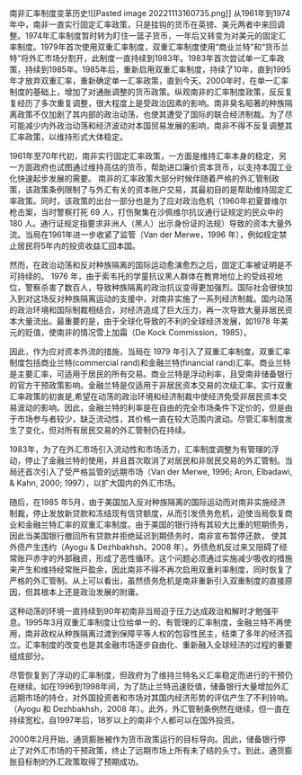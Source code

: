南非汇率制度变革历史![[Pasted image 20221113160735.png]]
从1961年到1974年中，南非一直实行固定汇率政策，只是挂钩的货币在英镑、美元两者中来回调整。1974年汇率制度暂时转为盯住一篮子货币，一年后又转变为对美元的固定汇率制度。1979年首次使用双重汇率制度，双重汇率制度使用“商业兰特”和“货币兰特”将外汇市场分割开，此制度一直持续到1983年。1983年首次尝试单一汇率政策，持续到1985年。1985年后，重新启用双重汇率制度，持续了10年，直到1995年才放弃双重汇率，重新确定单一汇率政策，直到今天。2000年时，在单一汇率制度的基础上，增加了对通胀调整的货币政策。纵观南非的汇率制度政策，反反复复经历了多次重复调整，很大程度上是受政治因素的影响。南非臭名昭著的种族隔离政策不仅加剧了其内部的政治动荡，也使其遭受了国际的联合经济制裁。为了尽可能减少内外政治动荡和经济波动对本国贸易发展的影响，南非不得不反复调整其汇率政策，以维持形式大体稳定。


1961年至70年代初，南非实行固定汇率政策，一方面是维持汇率本身的稳定，另一方面政府也试图通过维持高估的货币，帮助进口廉价资本货币，以支持本国工业化快速起步发展的需要。
南非的汇率政策大部分时候伴随着严格的外汇管制政策，该政策条例限制了与外汇有关的资本账户交易，其最初目的是帮助维持固定汇率政策。同时，该政策的出台一部分也是为了应对政治危机（1960年初夏普维尔枪击案，当时警察打死 69 ⼈，打伤聚集在沙佩维尔抗议通行证规定的⺠众中的 180 ⼈。通行证规定指要求⾮洲⼈（⿊⼈）出⽰⾝份证的法规）导致的资本大量外流。当局在1961年进一步收紧了监管（Van der Merwe，1996 年），例如规定禁止居民将5年内的投资收益汇回本国。

然⽽，在政治动荡和反对种族隔离的国际运动愈演愈烈之后，固定汇率被证明是不可持续的。
1976 年，由于索⻙托的学童抗议⿊⼈群体在教育地位上的受歧视地位，警察杀害了数百⼈，导致种族隔离的政治抗议变得更加强烈。国际社会很快加入到对这场反对种族隔离运动的支援中，对南⾮实施了⼀系列经济制裁。国内动荡的政治环境和国际制裁相结合，对经济造成了巨⼤压力，再一次导致⼤量⾮居⺠资本⼤量流出。最重要的是，由于全球化导致的不利的全球经济发展，如1978 年美元的贬值，使南非的情况雪上加霜（De Kock Commission，1985）。

因此，作为应对资本外流的措施，当局在 1979 年引⼊了双重汇率制度。双重汇率制度包括商业兰特(commercial rand)和⾦融兰特(financial rand)汇率。商业兰特是主要汇率，可适⽤于居⺠的所有交易。商业兰特是浮动利率，且受南⾮储备银行的官⽅⼲预政策影响。⾦融兰特是仅适⽤于⾮居⺠资本交易的次级汇率。实行双重汇率政策的初衷是,希望在动荡的政治环境和经济制裁中使经济免受⾮居⺠资本交易波动的影响。因此，金融兰特的利率是在自由的完全市场条件下定价的，但是由于市场参与者较少，缺乏流动性，其价格一直在较大范围内波动。尽管汇率制度发生了变化，但对所有居民交易的外汇管制仍在持续。

1983年，为了在外汇市场引入流动性和市场活力，汇率制度调整为有管理的浮动，停止了金融兰特的使用，并且首次取消了对居民和非居民交易的外汇管制。当局还首次引入了受严格监管的远期市场（Van der Merwe, 1996; Aron, Elbadawi, & Kahn, 2000; 1997），以扩大国内的外汇市场。

随后，在1985 年5⽉，由于美国加⼊反对种族隔离的国际运动而对南⾮实施经济制裁，停⽌发放新贷款和冻结现有信贷额度，从⽽引发债务危机，迫使当局恢复商业和⾦融兰特汇率的双重汇率制度。由于美国的银行持有其较大比重的短期债务，因此当美国银行撤回所有贷款并拒绝延迟到期债务时，南⾮宣布暂停还款， 使其外债产生违约（Ayogu & Dezhbakhsh，2008 年）。外债危机反过来⼜阻碍了经常账⼾⾚字的外部融资，形成了恶性循环。这个问题必须通过实施减少吸收的措施来产⽣和维持经常账⼾盈余，因此南非不得不再次启用双重利率制度，同时恢复了严格的外汇管制。从上可以看出，虽然债务危机是南非重新引入双重制度的直接原因，但其根本上还是政治发展的附庸。

这种动荡的环境一直持续到90年初南非当局迫于压力达成政治和解时才勉强平息。1995年3月双重汇率制度让位给单一的、有管理的汇率制度，金融兰特不再使用，南非政权从种族隔离过渡到保障平等人权的包容性民主，结束了多年的经济孤立。汇率制度的改变也是其金融市场逐步自由化、重新融入全球经济的过程的重要组成部分。

尽管恢复到了浮动的汇率制度，但政府为了维持兰特名义汇率稳定而进行的干预仍在继续。如在1996到1998年间，为了防止兰特迅速贬值，储备银行大量增加外汇远期市场的持仓，对外国投资者和市场对其国内经济形势的评估产生了不利铃响。（Ayogu 和 Dezhbakhsh，2008 年）。此外，外汇管制条例然在继续，但一直在持续宽松，自1997年后，18岁以上的南非个人都可以在国外投资。

2000年2月开始，通货膨胀被作为货币政策运行的目标导向。因此，储备银行停止了对外汇市场的干预政策，终止了远期市场上所有未了结的头寸。到此，通货膨胀目标制的外汇政策取得了预期成功。